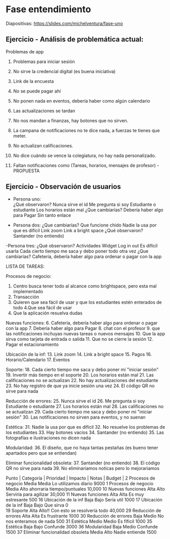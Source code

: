 # Fase entendimiento

Diapositivas: https://slides.com/michelventura/fase-uno

## Ejercicio - Análisis de problemática actual:


Problemas de app

1. Problemas para iniciar sesión
2. No sirve la credencial digital (es buena iniciativa)
3. Link de la encuesta
4. No se puede pagar ahí
5. No ponen nada en eventos, debería haber como algún calendario
6. Las actualizaciones se tardan
7. No nos mandan a finanzas, hay botones que no sirven.
8. La campana de notificaciones no te dice nada, a fuerzas te tienes que meter.
9. No actualizan calificaciones.
10. No dice cuándo se vence la colegiatura, no hay nada personalizado.

1. Faltan notificaciones como (Tareas, horarios, mensajes de profesor) - PROPUESTA


## Ejercicio - Observación de usuarios

- Persona uno:  
¿Qué observaron?
Nunca sirve el id
Me pregunta si soy Estudiante o estudiante
Los horarios están mal
¿Que cambiarías?
Debería haber algo para Pagar
Sin tanto enlace

- Persona dos: 
¿Que cambiarías?
Que funcione chido
Nadie la usa por que es difícil
Link zoom
Link a bright space
¿Qué observaron?
Santander (no entiendo)

-Persona tres: 
¿Qué observaron?
Actividades 
Widget 
Log in out 
Es difícil usarla
Cada cierto tiempo me saca y debo poner todo otra vez
¿Que cambiarías?
Cafetería, debería haber algo para ordenar o pagar con la app


LISTA DE TAREAS:

Procesos de negocio:
1. Centro busca tener todo al alcance como brightspace, pero esta mal implementado
2. Transacción
3. Quieren que sea fácil de usar y que los estudiantes estén enterados de todo
4.Que sea fácil de usar
5. Que la aplicación resuelva dudas

Nuevas funciones:
6. Cafetería, debería haber algo para ordenar o pagar con la app
7. Debería haber algo para Pagar
8. chat con el profesor
9. que las notificaciones incñuyas nuevas tareas o nuevos mensajes
10. Que la app sirva como tarjeta de entrada o salida 
11. Que no se cierre la sesión
12. Pagar el estacionamiento


Ubicación de la inf:
13. Link zoom
14. Link a bright space
15. Pagos
16. Horario/Calendario
17. Eventos

Soporte:
18. Cada cierto tiempo me saca y debo poner mi "iniciar sesión"
19. Invertir más tiempo en el soporte
20. Los horarios están mal
21. Las calificaciones no se actualizan
22. No hay actualizaciones del estudiante
23. No hay registro de que ya inicie sesión una vez
24. El código QR no sirve para nada

Reducción de errores:
25. Nunca sirve el id
26. Me pregunta si soy Estudiante o estudiante
27. Los horarios están mal
28. Las calificaciones no se actualizan
29. Cada cierto tiempo me saca y debo poner mi "iniciar sesión"
30. Las notificaciones no sirven para eventos, y no suenan 

Estética:
31. Nadie la usa por que es difícil
32. No resuelve los problemas de los estudiantes
33. Hay botones vacíos
34. Santander (no entiendo)
35. Las fotografías e ilustraciones no dicen nada 

Modularidad:
36. El diseño, que no haya tantas pestañas (es bueno tener apartados pero que se entiendan)

Eliminar funcionalidad obsoleta:
37. Santander (no entiendo)
38. El código QR no sirve para nada
39. No eliminariamos noticas pero lo mejorariamos


Punto     |     Categoría        |      Prioridad     |        Impacto     |       Notas                 |   Budget   | 
 2           Procesos de negocio         Media               Media             Lo utilizamos diario          9000
 1           Procesos de negocio         Media               Alto            ahorraria tiempo/puntuales      10,000
 10           Nuevas funciones           Alta                Alto               Serviría para agilizar       30,000
 11            Nuevas funciones          Alta               Alta               Es muy estresante             500
 16           Ubicación de la inf        Baja                Bajo               Sería util                   1000
 17           Ubicación de la inf        Baja                Bajo                Que sirva                   0     
19            Soporte                    Alta                Alto!!       Con esto se resolvería todo        40,000
29           Reducción de errores        Alta                Alta         Es frustrante                      1000
30           Reducción de errores        Baja                Medio           No nos enteramos de nada        500
31           Estética                    Medio               Medio             Es fificil                    1000
35           Estética                    Baja                Bajo             Confunde                       3000
36            Modularidad                Baja                Medio            Confunde                       1500
 37     Eliminar funcionalidad obsoleta   Media             Alto              Nadie entiende                 1500
       

              